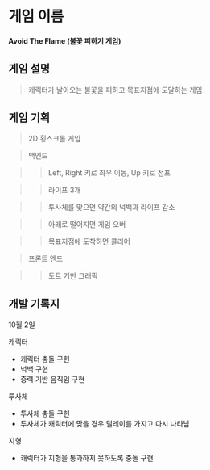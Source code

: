 # 게임 이름
#### Avoid The Flame (불꽃 피하기 게임)

## 게임 설명
> 캐릭터가 날아오는 불꽃을 피하고 목표지점에 도달하는 게임

## 게임 기획

> 2D 횡스크롤 게임

> 백엔드 

>> Left, Right 키로 좌우 이동, Up 키로 점프

>> 라이프 3개

>> 투사체를 맞으면 약간의 넉백과 라이프 감소

>> 아래로 떨어지면 게임 오버

>> 목표지점에 도착하면 클리어

> 프론트 엔드

>> 도트 기반 그래픽

## 개발 기록지

10월 2일

캐릭터
- 캐릭터 충돌 구현
- 넉백 구현
- 중력 기반 움직임 구현

투사체
- 투사체 충돌 구현
- 투사체가 캐릭터에 맞을 경우 딜레이를 가지고 다시 나타남

지형
- 캐릭터가 지형을 통과하지 못하도록 충돌 구현

